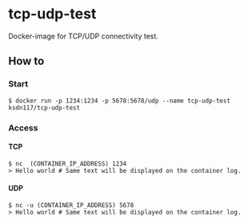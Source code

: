 # tcp-udp-test
Docker-image for TCP/UDP connectivity test.

## How to
### Start
`$ docker run -p 1234:1234 -p 5678:5678/udp --name tcp-udp-test ksdn117/tcp-udp-test`

### Access
#### TCP
```
$ nc  (CONTAINER_IP_ADDRESS) 1234
> Hello world # Same text will be displayed on the container log.
```

#### UDP
```
$ nc -u (CONTAINER_IP_ADDRESS) 5678
> Hello world # Same text will be displayed on the container log.
```
